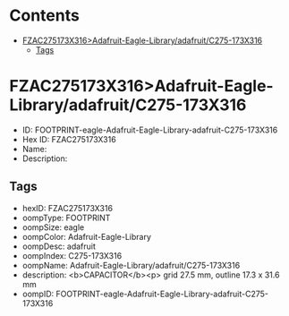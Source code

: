 



Contents
========

* [FZAC275173X316>Adafruit-Eagle-Library/adafruit/C275-173X316](#fzac275173x316adafruit-eagle-libraryadafruitc275-173x316)
	* [Tags](#tags)

# FZAC275173X316>Adafruit-Eagle-Library/adafruit/C275-173X316

- ID: FOOTPRINT-eagle-Adafruit-Eagle-Library-adafruit-C275-173X316
- Hex ID: FZAC275173X316
- Name: 
- Description: 

## Tags

- hexID: FZAC275173X316
- oompType: FOOTPRINT
- oompSize: eagle
- oompColor: Adafruit-Eagle-Library
- oompDesc: adafruit
- oompIndex: C275-173X316
- oompName: Adafruit-Eagle-Library/adafruit/C275-173X316
- description: &lt;b&gt;CAPACITOR&lt;/b&gt;&lt;p&gt;
grid 27.5 mm, outline 17.3 x 31.6 mm
- oompID: FOOTPRINT-eagle-Adafruit-Eagle-Library-adafruit-C275-173X316

